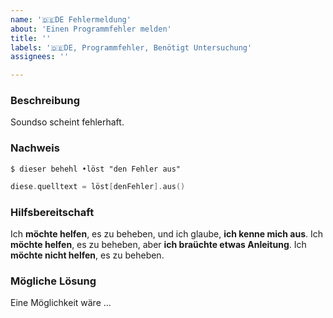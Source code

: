 ```yaml
---
name: '🇩🇪DE Fehlermeldung'
about: 'Einen Programmfehler melden'
title: ''
labels: '🇩🇪DE, Programmfehler, Benötigt Untersuchung'
assignees: ''

---
```


<!--
 Erinnerung:
 Haben Sie die bereits bestehende Themen nach ähnliches durchsucht?
 Sollte etwas bereits bestehen, bitte melden Sie Eure Informationen dort.
 -->

### Beschreibung

Soundso scheint fehlerhaft.

### Nachweis

```shell
$ dieser behehl •löst "den Fehler aus"
```

```swift
diese.quelltext = löst[denFehler].aus()
```

<!-- Oder einen Verweis bereitstellen, zum Nachweis sonstwo. -->

### Hilfsbereitschaft

<!-- Nur eine der folgenden Zeilen behalten. -->
Ich **möchte helfen**, es zu beheben, und ich glaube, **ich kenne mich aus**.
Ich **möchte helfen**, es zu beheben, aber **ich braüchte etwas Anleitung**.
Ich **möchte nicht helfen**, es zu beheben.

### Mögliche Lösung

Eine Möglichkeit wäre ...
